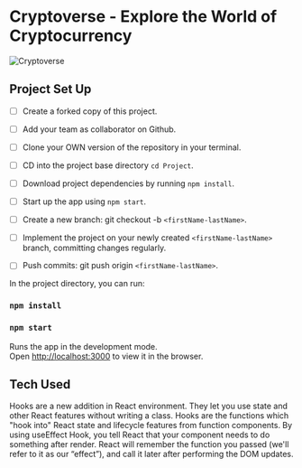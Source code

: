 # Cryptoverse - Explore the World of Cryptocurrency

![Cryptoverse](https://i.ibb.co/8gh5Jc8/image.png)

## Project Set Up

- [ ] Create a forked copy of this project.
- [ ] Add your team as collaborator on Github.
- [ ] Clone your OWN version of the repository in your terminal.
- [ ] CD into the project base directory `cd Project`.
- [ ] Download project dependencies by running `npm install`.
- [ ] Start up the app using `npm start`.
- [ ] Create a new branch: git checkout -b `<firstName-lastName>`.
- [ ] Implement the project on your newly created `<firstName-lastName>` branch, committing changes regularly.
- [ ] Push commits: git push origin `<firstName-lastName>`.


In the project directory, you can run:

### `npm install`

### `npm start`

Runs the app in the development mode.<br />
Open [http://localhost:3000](http://localhost:3000) to view it in the browser.


## Tech Used

Hooks are a new addition in React environment. They let you use state and other React features without writing a class.
Hooks are the functions which "hook into" React state and lifecycle features from function components.
By using useEffect Hook, you tell React that your component needs to do something after render. React will remember the function you passed (we'll refer to it as our “effect”), and call it later after performing the DOM updates.
